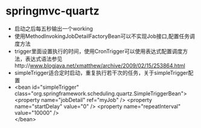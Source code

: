 # springmvc-quartz
- 启动之后每五秒输出一个working
- 使用MethodInvokingJobDetailFactoryBean可以不实现Job接口,配置任务调度方法
- trigger里面设置执行的时间，使用CronTrigger可以使用表达式配置调度方法，表达式语法参见http://www.blogjava.net/xmatthew/archive/2009/02/15/253864.html
- simpleTrigger适合定时启动，重复执行若干次的任务，关于simpleTrigger配置
- \<bean id="simpleTrigger" class="org.springframework.scheduling.quartz.SimpleTriggerBean"\>  
        \<property name="jobDetail" ref="myJob" /\>
        <!--启动延迟-->
        \<property name="startDelay" value="0" /\> 
        <!--重复次数-->
        \<property name="repeatInterval" value="10000" \/>  
\</bean\>  
